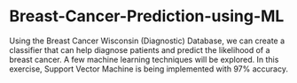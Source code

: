 # Breast-Cancer-Prediction-using-ML

Using the Breast Cancer Wisconsin (Diagnostic) Database, we can create a classifier that can help diagnose patients and predict the likelihood of a breast cancer. A few machine learning techniques will be explored. In this exercise, Support Vector Machine is being implemented with 97% accuracy.

